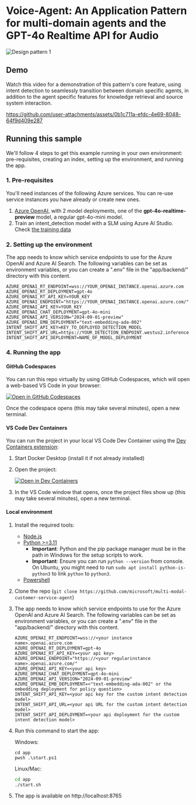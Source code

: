 # Voice-Agent: An Application Pattern for multi-domain agents and the GPT-4o Realtime API for Audio

![Design pattern 1](app/backend/static/agent_pic.png)

## Demo
Watch this video for a demonstration of this pattern's core feature, using intent detection to seamlessly transition between domain specific agents, in addition to the agent specific features for knowledge retrieval and source system interaction.

https://github.com/user-attachments/assets/0b1c711a-efdc-4e69-8048-64f9d409e287

## Running this sample
We'll follow 4 steps to get this example running in your own environment: pre-requisites, creating an index, setting up the environment, and running the app.

### 1. Pre-requisites
You'll need instances of the following Azure services. You can re-use service instances you have already or create new ones.
1. [Azure OpenAI](https://ms.portal.azure.com/#create/Microsoft.CognitiveServicesOpenAI), with 2 model deployments, one of the **gpt-4o-realtime-preview** model, a regular gpt-4o-mini model.
2. Train an intent_detection model with a SLM using Azure AI Studio. Check [the training data](./intent_detection_model)
### 2. Setting up the environment
The app needs to know which service endpoints to use for the Azure OpenAI and Azure AI Search. The following variables can be set as environment variables, or you can create a ".env" file in the "app/backend/" directory with this content.
   ```
AZURE_OPENAI_RT_ENDPOINT=wss://YOUR_OPENAI_INSTANCE.openai.azure.com
AZURE_OPENAI_RT_DEPLOYMENT=gpt-4o
AZURE_OPENAI_RT_API_KEY=YOUR_KEY
AZURE_OPENAI_ENDPOINT="https://YOUR_OPENAI_INSTANCE.openai.azure.com/"
AZURE_OPENAI_API_KEY=YOUR_KEY
AZURE_OPENAI_CHAT_DEPLOYMENT=gpt-4o-mini
AZURE_OPENAI_API_VERSION="2024-09-01-preview"
AZURE_OPENAI_EMB_DEPLOYMENT="text-embedding-ada-002"
INTENT_SHIFT_API_KEY=KEY_TO_DEPLOYED_DETECTION_MODEL
INTENT_SHIFT_API_URL=https://YOUR_DETECTION_ENDPOINT.westus2.inference.ml.azure.com/score
INTENT_SHIFT_API_DEPLOYMENT=NAME_OF_MODEL_DEPLOYMENT

   ```

### 4. Running the app

#### GitHub Codespaces
You can run this repo virtually by using GitHub Codespaces, which will open a web-based VS Code in your browser:

[![Open in GitHub Codespaces](https://img.shields.io/static/v1?style=for-the-badge&label=GitHub+Codespaces&message=Open&color=brightgreen&logo=github)](https://github.com/codespaces/new?hide_repo_select=true&ref=main&skip_quickstart=true&machine=basicLinux32gb&repo=840462613&devcontainer_path=.devcontainer%2Fdevcontainer.json&geo=WestUs2)

Once the codespace opens (this may take several minutes), open a new terminal.

#### VS Code Dev Containers
You can run the project in your local VS Code Dev Container using the [Dev Containers extension](https://marketplace.visualstudio.com/items?itemName=ms-vscode-remote.remote-containers):

1. Start Docker Desktop (install it if not already installed)
2. Open the project:

    [![Open in Dev Containers](https://img.shields.io/static/v1?style=for-the-badge&label=Dev%20Containers&message=Open&color=blue&logo=visualstudiocode)](https://vscode.dev/redirect?url=vscode://ms-vscode-remote.remote-containers/cloneInVolume?url=https://github.com/microsoft/multi-modal-customer-service-agent)
3. In the VS Code window that opens, once the project files show up (this may take several minutes), open a new terminal.

#### Local environment
1. Install the required tools:
   - [Node.js](https://nodejs.org/en)
   - [Python >=3.11](https://www.python.org/downloads/)
      - **Important**: Python and the pip package manager must be in the path in Windows for the setup scripts to work.
      - **Important**: Ensure you can run `python --version` from console. On Ubuntu, you might need to run `sudo apt install python-is-python3` to link `python` to `python3`.
   - [Powershell](https://learn.microsoft.com/powershell/scripting/install/installing-powershell)

2. Clone the repo (`git clone https://github.com/microsoft/multi-modal-customer-service-agent`)
4. The app needs to know which service endpoints to use for the Azure OpenAI and Azure AI Search. The following variables can be set as environment variables, or you can create a ".env" file in the "app/backend/" directory with this content.
   ```
   AZURE_OPENAI_RT_ENDPOINT=wss://<your instance name>.openai.azure.com
   AZURE_OPENAI_RT_DEPLOYMENT=gpt-4o
   AZURE_OPENAI_RT_API_KEY=<your api key>
   AZURE_OPENAI_ENDPOINT="https://<your regularinstance name>.openai.azure.com/"
   AZURE_OPENAI_API_KEY=<your api key>
   AZURE_OPENAI_CHAT_DEPLOYMENT=gpt-4o-mini
   AZURE_OPENAI_API_VERSION="2024-09-01-preview"
   AZURE_OPENAI_EMB_DEPLOYMENT=<"text-embedding-ada-002" or the embedding deployment for policy question>
   INTENT_SHIFT_API_KEY=<your api key for the custom intent detection model>
   INTENT_SHIFT_API_URL=<your api URL for the custom intent detection model>
   INTENT_SHIFT_API_DEPLOYMENT=<your api deployment for the custom intent detection model>

   ```
5. Run this command to start the app:

   Windows:

   ```pwsh
   cd app
   pwsh .\start.ps1
   ```

   Linux/Mac:

   ```bash
   cd app
   ./start.sh
   ```

6. The app is available on http://localhost:8765


